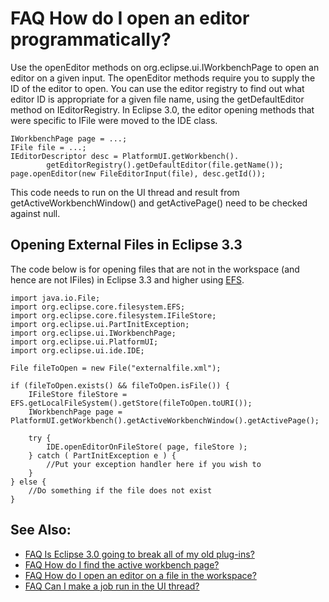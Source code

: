 

FAQ How do I open an editor programmatically?
=============================================

Use the openEditor methods on org.eclipse.ui.IWorkbenchPage to open an editor on a given input. The openEditor methods require you to supply the ID of the editor to open. You can use the editor registry to find out what editor ID is appropriate for a given file name, using the getDefaultEditor method on IEditorRegistry. In Eclipse 3.0, the editor opening methods that were specific to IFile were moved to the IDE class.

    IWorkbenchPage page = ...;
    IFile file = ...;
    IEditorDescriptor desc = PlatformUI.getWorkbench().
            getEditorRegistry().getDefaultEditor(file.getName());
    page.openEditor(new FileEditorInput(file), desc.getId());

This code needs to run on the UI thread and result from getActiveWorkbenchWindow() and getActivePage() need to be checked against null.

Opening External Files in Eclipse 3.3
-------------------------------------

The code below is for opening files that are not in the workspace (and hence are not IFiles) in Eclipse 3.3 and higher using [EFS](/EFS "EFS").

    import java.io.File;
    import org.eclipse.core.filesystem.EFS;
    import org.eclipse.core.filesystem.IFileStore;
    import org.eclipse.ui.PartInitException;
    import org.eclipse.ui.IWorkbenchPage;
    import org.eclipse.ui.PlatformUI;
    import org.eclipse.ui.ide.IDE;
     
    File fileToOpen = new File("externalfile.xml");
     
    if (fileToOpen.exists() && fileToOpen.isFile()) {
        IFileStore fileStore = EFS.getLocalFileSystem().getStore(fileToOpen.toURI());
        IWorkbenchPage page = PlatformUI.getWorkbench().getActiveWorkbenchWindow().getActivePage();
     
        try {
            IDE.openEditorOnFileStore( page, fileStore );
        } catch ( PartInitException e ) {
            //Put your exception handler here if you wish to
        }
    } else {
        //Do something if the file does not exist
    }

See Also:
---------

*   [FAQ Is Eclipse 3.0 going to break all of my old plug-ins?](./FAQ_Is_Eclipse_3.0_going_to_break_all_of_my_old_plug-ins.md "FAQ Is Eclipse 3.0 going to break all of my old plug-ins?")
*   [FAQ How do I find the active workbench page?](./FAQ_How_do_I_find_the_active_workbench_page.md "FAQ How do I find the active workbench page?")
*   [FAQ How do I open an editor on a file in the workspace?](./FAQ_How_do_I_open_an_editor_on_a_file_in_the_workspace.md "FAQ How do I open an editor on a file in the workspace?")
*   [FAQ Can I make a job run in the UI thread?](./FAQ_Can_I_make_a_job_run_in_the_UI_thread.md "FAQ Can I make a job run in the UI thread?")

